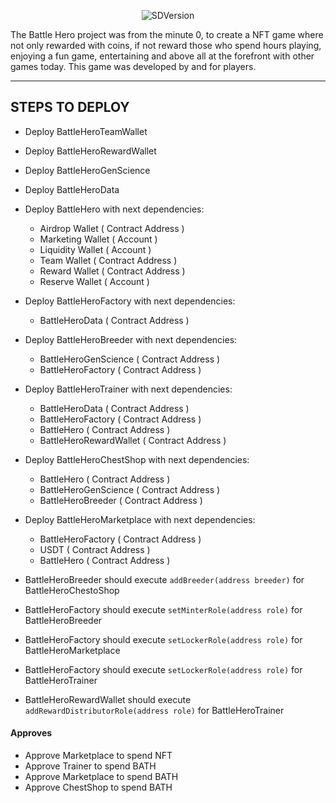 <p align="center">
 <img src="https://gblobscdn.gitbook.com/assets%2F-Mh4TPo3HsBma6e1dTXg%2F-MibLdmf2ntz2qK1I7T7%2F-MibNOF1OMfuYcU892D7%2FGameWallpaper%20(1).jpeg?alt=media&token=9651c27a-89d8-446d-bf72-6adc48075221" alt="SDVersion"/>
</p>
The Battle Hero project was from the minute 0, to create a NFT game where not only rewarded with coins, if not reward those who spend hours playing, enjoying a fun game, entertaining and above all at the forefront with other games today. This game was developed by and for players.   

----

## STEPS TO DEPLOY

 - Deploy BattleHeroTeamWallet

 - Deploy BattleHeroRewardWallet

 - Deploy BattleHeroGenScience

 - Deploy BattleHeroData

 - Deploy BattleHero with next dependencies:     
    - Airdrop Wallet ( Contract Address )
    - Marketing Wallet ( Account )
    - Liquidity Wallet ( Account )
    - Team Wallet ( Contract Address )
    - Reward Wallet ( Contract Address )
    - Reserve Wallet ( Account )

- Deploy BattleHeroFactory with next dependencies: 
    - BattleHeroData ( Contract Address )

- Deploy BattleHeroBreeder with next dependencies: 
    - BattleHeroGenScience ( Contract Address )
    - BattleHeroFactory ( Contract Address )

- Deploy BattleHeroTrainer with next dependencies:
    - BattleHeroData ( Contract Address )
    - BattleHeroFactory ( Contract Address )
    - BattleHero ( Contract Address )
    - BattleHeroRewardWallet ( Contract Address )

- Deploy BattleHeroChestShop with next dependencies: 
    - BattleHero ( Contract Address )
    - BattleHeroGenScience ( Contract Address )
    - BattleHeroBreeder ( Contract Address )

- Deploy BattleHeroMarketplace with next dependencies: 
    - BattleHeroFactory ( Contract Address )
    - USDT ( Contract Address )
    - BattleHero ( Contract Address )

- BattleHeroBreeder should execute `addBreeder(address breeder)` for BattleHeroChestoShop
- BattleHeroFactory should execute `setMinterRole(address role)` for BattleHeroBreeder
- BattleHeroFactory should execute `setLockerRole(address role)` for BattleHeroMarketplace
- BattleHeroFactory should execute `setLockerRole(address role)` for BattleHeroTrainer
- BattleHeroRewardWallet should execute `addRewardDistributorRole(address role)` for BattleHeroTrainer


#### Approves
 - Approve Marketplace to spend NFT
 - Approve Trainer to spend BATH
 - Approve Marketplace to spend BATH
 - Approve ChestShop to spend BATH
 
